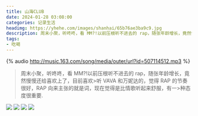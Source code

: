```yaml
---
title: 山海CLUB
date: 2024-01-28 03:08:00
categories: 记录生活
headimg: https://yhehe.com/images/shanhai/65b76ae3ba9c9.jpg
description: 周末小聚，听咚咚，看 MM?!以前压根听不进去的 rap，随张年龄增长，竟然慢慢还给喜欢上了，目前喜欢听 VAVA 和万妮达的，觉得 RAP 的节奏很好，RAP 向来主张的就是词，现在觉得是比情歌听起来舒服，有一种态度很重要:)(ku) 
tags:
- 吃喝
---
```

{% audio http://music.163.com/song/media/outer/url?id=507114512.mp3 %}
>周末小聚，听咚咚，看 MM?!以前压根听不进去的 rap，随张年龄增长，竟然慢慢还给喜欢上了，目前喜欢>听 VAVA 和万妮达的，觉得 RAP 的节奏很好，RAP 向来主张的就是词，现在觉得是比情歌听起来舒服，有一>种态度很重要.


![](https://yhehe.com/images/shanhai/65b76ade0e508.jpg)
![](https://yhehe.com/images/shanhai/65b76ae3ba9c9.jpg)
![](https://yhehe.com/images/shanhai/65b76ae871cc5.jpg)
![](https://yhehe.com/images/shanhai/65b76aecc911c.jpg)
